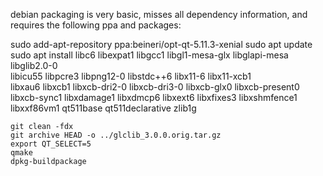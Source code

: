 debian packaging is very basic, misses all dependency information, and requires the following ppa and packages:

sudo add-apt-repository ppa:beineri/opt-qt-5.11.3-xenial
sudo apt update
sudo apt install libc6 libexpat1 libgcc1 libgl1-mesa-glx libglapi-mesa libglib2.0-0 \
    libicu55 libpcre3 libpng12-0 libstdc++6 libx11-6 libx11-xcb1 \
    libxau6 libxcb1 libxcb-dri2-0 libxcb-dri3-0 libxcb-glx0 libxcb-present0 \
    libxcb-sync1 libxdamage1 libxdmcp6 libxext6 libxfixes3 libxshmfence1 \
    libxxf86vm1 qt511base qt511declarative zlib1g

```
git clean -fdx
git archive HEAD -o ../glclib_3.0.0.orig.tar.gz
export QT_SELECT=5
qmake
dpkg-buildpackage
```
